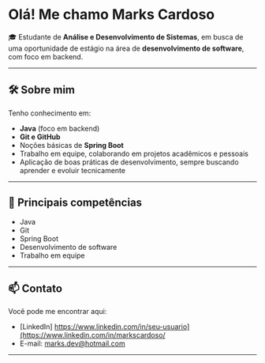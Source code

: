 #  Olá! Me chamo Marks Cardoso

🎓 Estudante de **Análise e Desenvolvimento de Sistemas**, em busca de uma oportunidade de estágio na área de **desenvolvimento de software**, com foco em backend.

---

## 🛠 Sobre mim

Tenho conhecimento em:

- **Java** (foco em backend)
- **Git e GitHub**
- Noções básicas de **Spring Boot**
- Trabalho em equipe, colaborando em projetos acadêmicos e pessoais
- Aplicação de boas práticas de desenvolvimento, sempre buscando aprender e evoluir tecnicamente

---

## 🚀 Principais competências

- Java
- Git
- Spring Boot
- Desenvolvimento de software
- Trabalho em equipe

---

## 📫 Contato

Você pode me encontrar aqui:

- [LinkedIn] https://www.linkedin.com/in/seu-usuario](https://www.linkedin.com/in/markscardoso/
- E-mail: marks.dev@hotmail.com 
---
